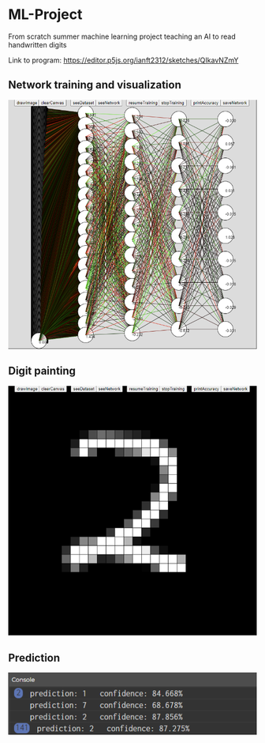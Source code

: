 # ML-Project
From scratch summer machine learning project teaching an AI to read handwritten digits

Link to program: https://editor.p5js.org/ianft2312/sketches/QIkavNZmY


## Network training and visualization
![alt text](https://github.com/sebastian-ian/ML-Project/blob/main/Screenshots/Neural%20Network.png)


## Digit painting
![alt text](https://github.com/sebastian-ian/ML-Project/blob/main/Screenshots/Handwritten%20Digit.png)


## Prediction
![alt text](https://github.com/sebastian-ian/ML-Project/blob/main/Screenshots/Prediction%20.png)
